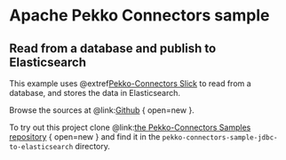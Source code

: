 # Apache Pekko Connectors sample

## Read from a database and publish to Elasticsearch

This example uses @extref[Pekko-Connectors Slick](pekko-connectors:slick.html) to read from a database, and stores the data in Elasticsearch.

Browse the sources at @link:[Github](https://github.com/apache/pekko-connectors-samples/tree/main/pekko-connectors-sample-jdbc-to-elasticsearch) { open=new }.

To try out this project clone @link:[the Pekko-Connectors Samples repository](https://github.com/apache/pekko-connectors-samples) { open=new } and find it in the `pekko-connectors-sample-jdbc-to-elasticsearch` directory.
